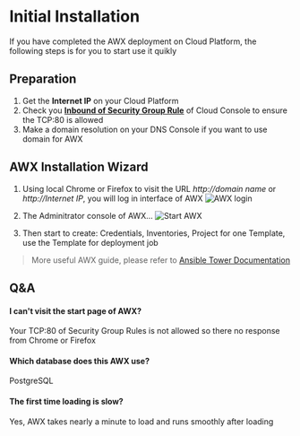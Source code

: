 # Initial Installation

If you have completed the AWX deployment on Cloud Platform, the following steps is for you to start use it quikly

## Preparation

1. Get the **Internet IP** on your Cloud Platform
2. Check you **[Inbound of Security Group Rule](https://support.websoft9.com/docs/faq/tech-instance.html)** of Cloud Console to ensure the TCP:80 is allowed
3. Make a domain resolution on your DNS Console if you want to use domain for AWX

## AWX Installation Wizard

1. Using local Chrome or Firefox to visit the URL *http://domain name* or *http://Internet IP*, you will log in interface of AWX
   ![AWX login](https://libs.websoft9.com/Websoft9/DocsPicture/en/awx/awx-login-websoft9.png)

2. The Adminitrator console of AWX... 
   ![Start AWX](https://libs.websoft9.com/Websoft9/DocsPicture/en/awx/awxui-websoft9.png)

3. Then start to create: Credentials, Inventories, Project for one Template, use the Template for deployment job

> More useful AWX guide, please refer to [Ansible Tower Documentation](https://docs.ansible.com/ansible-tower/)

## Q&A

#### I can't visit the start page of AWX?

Your TCP:80 of Security Group Rules is not allowed so there no response from Chrome or Firefox

#### Which database does this AWX use?

PostgreSQL

#### The first time loading is slow?

Yes, AWX takes nearly a minute to load and runs smoothly after loading
